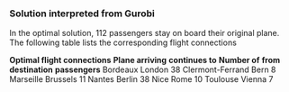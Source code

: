### Solution interpreted from Gurobi

In the optimal solution, 112 passengers stay on board their original plane. The following table lists the
corresponding flight connections

  **Optimal flight connections**
  **Plane arriving**      **continues to**       **Number of**
  **from**                **destination**        **passengers**
  Bordeaux                  London                 38
  Clermont-Ferrand          Bern                    8
  Marseille                 Brussels               11
  Nantes                    Berlin                 38
  Nice                      Rome                   10
  Toulouse                  Vienna                  7

